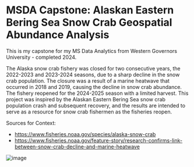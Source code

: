 # MSDA Capstone: Alaskan Eastern Bering Sea Snow Crab Geospatial Abundance Analysis

This is my capstone for my MS Data Analytics from Western Governors University - completed 2024.

The Alaska snow crab fishery was closed for two consecutive years, the 2022-2023 and 2023-2024 seasons, due to a sharp decline in the snow crab population. The closure was a result of a marine heatwave that occurred in 2018 and 2019, causing the decline in snow crab abundance. The fishery reopened for the 2024-2025 season with a limited harvest. This project was inspired by the Alaskan Eastern Bering Sea snow crab population crash and subsequent recovery, and the results are intended to serve as a resource for snow crab fishermen as the fisheries reopen.

Sources for Context:
- https://www.fisheries.noaa.gov/species/alaska-snow-crab
- https://www.fisheries.noaa.gov/feature-story/research-confirms-link-between-snow-crab-decline-and-marine-heatwave

![image](https://github.com/user-attachments/assets/8ee4fcf4-6384-41dd-9fa1-34f5cbd7a339)
